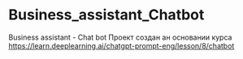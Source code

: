 # Business_assistant_Chatbot
Business assistant - Chat bot
Проект создан ан основании курса https://learn.deeplearning.ai/chatgpt-prompt-eng/lesson/8/chatbot

